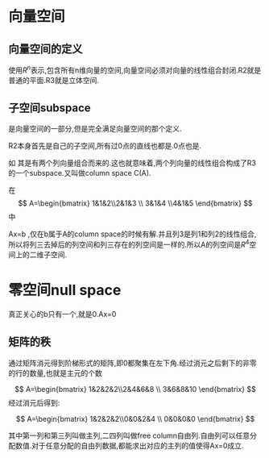 
# 向量空间

## 向量空间的定义

使用$R^n$表示,包含所有n维向量的空间,向量空间必须对向量的线性组合封闭.R2就是普通的平面.R3就是立体空间.

## 子空间subspace

是向量空间的一部分,但是完全满足向量空间的那个定义.

 R2本身首先是自己的子空间,所有过0点的直线也都是.0点也是.

如
其是有两个列向量组合而来的.这也就意味着,两个列向量的线性组合构成了R3的一个subspace.又叫做column space C(A).

在$$
A=\begin{bmatrix} 1&1&2\\2&1&3 \\ 3&1&4 \\4&1&5 \end{bmatrix} 
$$中

Ax=b ,仅在b属于A的column space的时候有解.并且列3是列1和列2的线性组合,所以将列三去掉后的列空间和列三存在的列空间是一样的.所以A的列空间是$R^4$空间上的二维子空间.

# 零空间null space

真正关心的b只有一个,就是0.Ax=0

## 矩阵的秩

通过矩阵消元得到阶梯形式的矩阵,即0都聚集在左下角.经过消元之后剩下的非零的行的数量,也就是主元的个数

$$
A=\begin{bmatrix} 1&2&2&2\\2&4&6&8 \\ 3&6&8&10  \end{bmatrix} 
$$
经过消元后得到:

$$
A=\begin{bmatrix} 1&2&2&2\\0&0&2&4 \\ 0&0&0&0  \end{bmatrix} 
$$

其中第一列和第三列叫做主列,二四列叫做free column自由列.自由列可以任意分配数值.对于任意分配的自由列数据,都能求出对应的主列的值使得Ax=0成立.